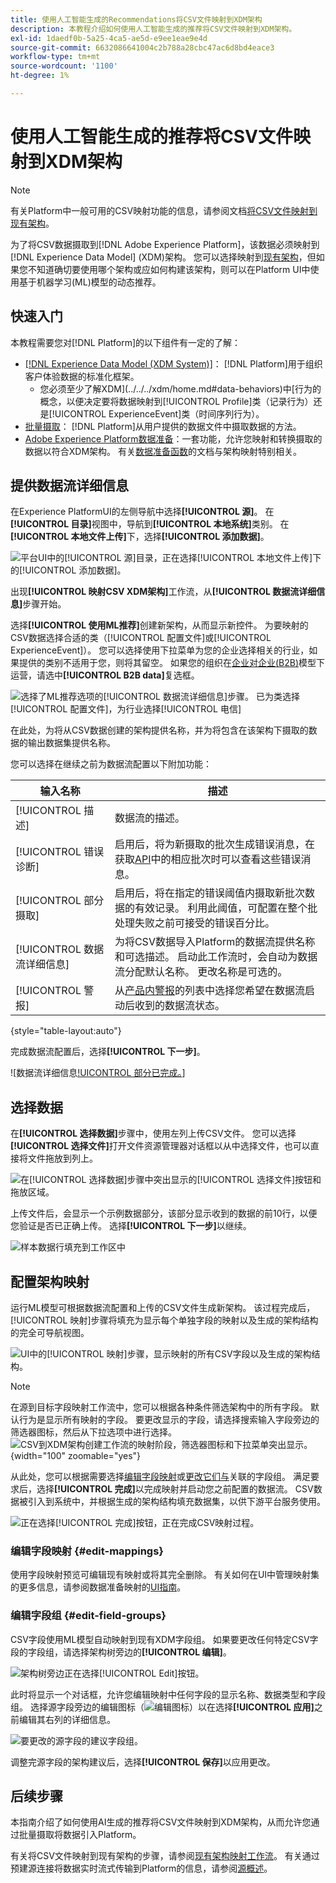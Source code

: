 ```yaml
---
title: 使用人工智能生成的Recommendations将CSV文件映射到XDM架构
description: 本教程介绍如何使用人工智能生成的推荐将CSV文件映射到XDM架构。
exl-id: 1daedf0b-5a25-4ca5-ae5d-e9ee1eae9e4d
source-git-commit: 6632086641004c2b788a28cbc47ac6d8bd4eace3
workflow-type: tm+mt
source-wordcount: '1100'
ht-degree: 1%

---
```


# 使用人工智能生成的推荐将CSV文件映射到XDM架构

>[!NOTE]
>
>有关Platform中一般可用的CSV映射功能的信息，请参阅文档[将CSV文件映射到现有架构](./existing-schema.md)。

为了将CSV数据摄取到[!DNL Adobe Experience Platform]，该数据必须映射到[!DNL Experience Data Model] (XDM)架构。 您可以选择映射到[现有架构](./existing-schema.md)，但如果您不知道确切要使用哪个架构或应如何构建该架构，则可以在Platform UI中使用基于机器学习(ML)模型的动态推荐。

## 快速入门

本教程需要您对[!DNL Platform]的以下组件有一定的了解：

* [[!DNL Experience Data Model (XDM System)]](../../../xdm/home.md)： [!DNL Platform]用于组织客户体验数据的标准化框架。
   * 您必须至少了解XDM](../../../xdm/home.md#data-behaviors)中[行为的概念，以便决定要将数据映射到[!UICONTROL Profile]类（记录行为）还是[!UICONTROL ExperienceEvent]类（时间序列行为）。
* [批量摄取](../../batch-ingestion/overview.md)： [!DNL Platform]从用户提供的数据文件中摄取数据的方法。
* [Adobe Experience Platform数据准备](../../batch-ingestion/overview.md)：一套功能，允许您映射和转换摄取的数据以符合XDM架构。 有关[数据准备函数](../../../data-prep/functions.md)的文档与架构映射特别相关。

## 提供数据流详细信息

在Experience PlatformUI的左侧导航中选择&#x200B;**[!UICONTROL 源]**。 在&#x200B;**[!UICONTROL 目录]**&#x200B;视图中，导航到&#x200B;**[!UICONTROL 本地系统]**&#x200B;类别。 在&#x200B;**[!UICONTROL 本地文件上传]**&#x200B;下，选择&#x200B;**[!UICONTROL 添加数据]**。

![平台UI中的[!UICONTROL 源]目录，正在选择[!UICONTROL 本地文件上传]下的[!UICONTROL 添加数据]。](../../images/tutorials/map-csv-recommendations/local-file-upload.png)

出现&#x200B;**[!UICONTROL 映射CSV XDM架构]**&#x200B;工作流，从&#x200B;**[!UICONTROL 数据流详细信息]**&#x200B;步骤开始。

选择&#x200B;**[!UICONTROL 使用ML推荐]**&#x200B;创建新架构，从而显示新控件。 为要映射的CSV数据选择合适的类（[!UICONTROL 配置文件]或[!UICONTROL ExperienceEvent]）。 您可以选择使用下拉菜单为您的企业选择相关的行业，如果提供的类别不适用于您，则将其留空。 如果您的组织在[企业对企业(B2B)](../../../xdm/tutorials/relationship-b2b.md)模型下运营，请选中&#x200B;**[!UICONTROL B2B data]**&#x200B;复选框。

![选择了ML推荐选项的[!UICONTROL 数据流详细信息]步骤。 已为类选择[!UICONTROL 配置文件]，为行业选择[!UICONTROL 电信]](../../images/tutorials/map-csv-recommendations/select-class-and-industry.png)

在此处，为将从CSV数据创建的架构提供名称，并为将包含在该架构下摄取的数据的输出数据集提供名称。

您可以选择在继续之前为数据流配置以下附加功能：

| 输入名称 | 描述 |
| --- | --- |
| [!UICONTROL 描述] | 数据流的描述。 |
| [!UICONTROL 错误诊断] | 启用后，将为新摄取的批次生成错误消息，在获取[API](../../batch-ingestion/api-overview.md)中的相应批次时可以查看这些错误消息。 |
| [!UICONTROL 部分摄取] | 启用后，将在指定的错误阈值内摄取新批次数据的有效记录。 利用此阈值，可配置在整个批处理失败之前可接受的错误百分比。 |
| [!UICONTROL 数据流详细信息] | 为将CSV数据导入Platform的数据流提供名称和可选描述。 启动此工作流时，会自动为数据流分配默认名称。 更改名称是可选的。 |
| [!UICONTROL 警报] | 从[产品内警报](../../../observability/alerts/overview.md)的列表中选择您希望在数据流启动后收到的数据流状态。 |

{style="table-layout:auto"}

完成数据流配置后，选择&#x200B;**[!UICONTROL 下一步]**。

![数据流详细信息[!UICONTROL 部分已完成。](../../images/tutorials/map-csv-recommendations/dataflow-detail-complete.png)]

## 选择数据

在&#x200B;**[!UICONTROL 选择数据]**&#x200B;步骤中，使用左列上传CSV文件。 您可以选择&#x200B;**[!UICONTROL 选择文件]**&#x200B;打开文件资源管理器对话框以从中选择文件，也可以直接将文件拖放到列上。

![在[!UICONTROL 选择数据]步骤中突出显示的[!UICONTROL 选择文件]按钮和拖放区域。](../../images/tutorials/map-csv-recommendations/upload-files.png)

上传文件后，会显示一个示例数据部分，该部分显示收到的数据的前10行，以便您验证是否已正确上传。 选择&#x200B;**[!UICONTROL 下一步]**&#x200B;以继续。

![样本数据行填充到工作区中](../../images/tutorials/map-csv-recommendations/data-uploaded.png)

## 配置架构映射

运行ML模型可根据数据流配置和上传的CSV文件生成新架构。 该过程完成后，[!UICONTROL 映射]步骤将填充为显示每个单独字段的映射以及生成的架构结构的完全可导航视图。

![UI中的[!UICONTROL 映射]步骤，显示映射的所有CSV字段以及生成的架构结构。](../../images/tutorials/map-csv-recommendations/schema-generated.png)

>[!NOTE]
>
>在源到目标字段映射工作流中，您可以根据各种条件筛选架构中的所有字段。 默认行为是显示所有映射的字段。 要更改显示的字段，请选择搜索输入字段旁边的筛选器图标，然后从下拉选项中进行选择。<br> ![CSV到XDM架构创建工作流的映射阶段，筛选器图标和下拉菜单突出显示。](../../images/tutorials/map-csv-recommendations/source-field-to-target-mapping-filter.png "CSV到XDM架构创建工作流的映射阶段，筛选器图标和下拉菜单突出显示。"){width="100" zoomable="yes"}

从此处，您可以根据需要选择[编辑字段映射](#edit-mappings)或[更改它们与](#edit-schema)关联的字段组。 满足要求后，选择&#x200B;**[!UICONTROL 完成]**&#x200B;以完成映射并启动您之前配置的数据流。 CSV数据被引入到系统中，并根据生成的架构结构填充数据集，以供下游平台服务使用。

![正在选择[!UICONTROL 完成]按钮，正在完成CSV映射过程。](../../images/tutorials/map-csv-recommendations/finish-mapping.png)

### 编辑字段映射 {#edit-mappings}

使用字段映射预览可编辑现有映射或将其完全删除。 有关如何在UI中管理映射集的更多信息，请参阅数据准备映射的[UI指南](../../../data-prep/ui/mapping.md#mapping-interface)。

### 编辑字段组 {#edit-field-groups}

CSV字段使用ML模型自动映射到现有XDM字段组。 如果要更改任何特定CSV字段的字段组，请选择架构树旁边的&#x200B;**[!UICONTROL 编辑]**。

![架构树旁边正在选择[!UICONTROL Edit]按钮。](../../images/tutorials/map-csv-recommendations/edit-schema-structure.png)

此时将显示一个对话框，允许您编辑映射中任何字段的显示名称、数据类型和字段组。 选择源字段旁边的编辑图标（![编辑图标](../../images/tutorials/map-csv-recommendations/edit-icon.png)）以在选择&#x200B;**[!UICONTROL 应用]**&#x200B;之前编辑其右列的详细信息。

![要更改的源字段的建议字段组。](../../images/tutorials/map-csv-recommendations/select-schema-field.png)

调整完源字段的架构建议后，选择&#x200B;**[!UICONTROL 保存]**&#x200B;以应用更改。

## 后续步骤

本指南介绍了如何使用AI生成的推荐将CSV文件映射到XDM架构，从而允许您通过批量摄取将数据引入Platform。

有关将CSV文件映射到现有架构的步骤，请参阅[现有架构映射工作流](./existing-schema.md)。 有关通过预建源连接将数据实时流式传输到Platform的信息，请参阅[源概述](../../../sources/home.md)。
